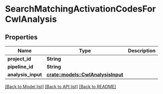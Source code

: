 # SearchMatchingActivationCodesForCwlAnalysis

## Properties

Name | Type | Description | Notes
------------ | ------------- | ------------- | -------------
**project_id** | **String** |  | 
**pipeline_id** | **String** |  | 
**analysis_input** | [**crate::models::CwlAnalysisInput**](CwlAnalysisInput.md) |  | 

[[Back to Model list]](../README.md#documentation-for-models) [[Back to API list]](../README.md#documentation-for-api-endpoints) [[Back to README]](../README.md)


